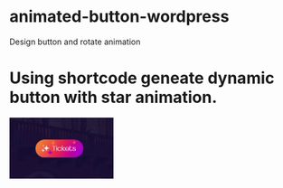# animated-button-wordpress
Design button and rotate animation

# Using shortcode geneate dynamic button with star animation. 

![Screenshot](image/ezgif.com-video-to-gif.gif)
